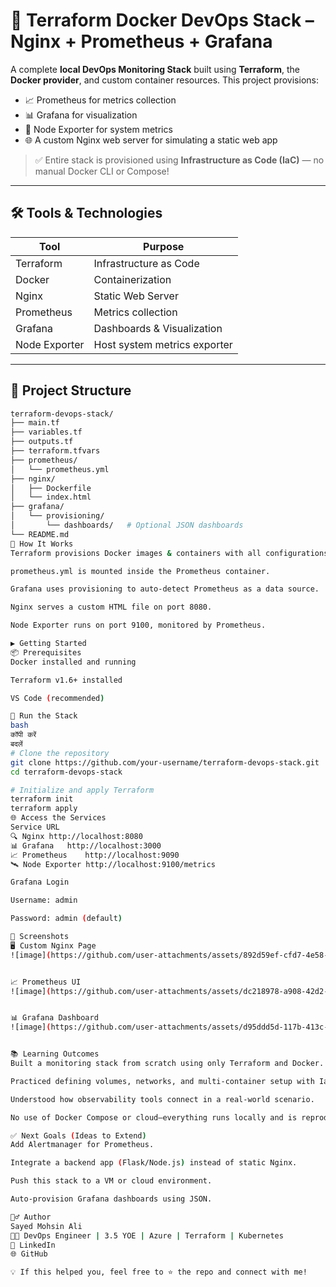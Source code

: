 # 🚀 Terraform Docker DevOps Stack – Nginx + Prometheus + Grafana

A complete **local DevOps Monitoring Stack** built using **Terraform**, the **Docker provider**, and custom container resources. This project provisions:

- 📈 Prometheus for metrics collection  
- 📊 Grafana for visualization  
- 📡 Node Exporter for system metrics  
- 🌐 A custom Nginx web server for simulating a static web app

> ✅ Entire stack is provisioned using **Infrastructure as Code (IaC)** — no manual Docker CLI or Compose!

---

## 🛠️ Tools & Technologies

| Tool         | Purpose                        |
|--------------|--------------------------------|
| Terraform    | Infrastructure as Code         |
| Docker       | Containerization               |
| Nginx        | Static Web Server              |
| Prometheus   | Metrics collection             |
| Grafana      | Dashboards & Visualization     |
| Node Exporter| Host system metrics exporter   |

---

## 🧾 Project Structure

```bash
terraform-devops-stack/
├── main.tf
├── variables.tf
├── outputs.tf
├── terraform.tfvars
├── prometheus/
│   └── prometheus.yml
├── nginx/
│   ├── Dockerfile
│   └── index.html
├── grafana/
│   └── provisioning/
│       └── dashboards/   # Optional JSON dashboards
└── README.md
🚦 How It Works
Terraform provisions Docker images & containers with all configurations.

prometheus.yml is mounted inside the Prometheus container.

Grafana uses provisioning to auto-detect Prometheus as a data source.

Nginx serves a custom HTML file on port 8080.

Node Exporter runs on port 9100, monitored by Prometheus.

▶️ Getting Started
📦 Prerequisites
Docker installed and running

Terraform v1.6+ installed

VS Code (recommended)

🚀 Run the Stack
bash
कॉपी करें
बदलें
# Clone the repository
git clone https://github.com/your-username/terraform-devops-stack.git
cd terraform-devops-stack

# Initialize and apply Terraform
terraform init
terraform apply
🌐 Access the Services
Service	URL
🔍 Nginx	http://localhost:8080
📊 Grafana	http://localhost:3000
📈 Prometheus	http://localhost:9090
🛰 Node Exporter	http://localhost:9100/metrics

Grafana Login

Username: admin

Password: admin (default)

📸 Screenshots
🖥️ Custom Nginx Page
![image](https://github.com/user-attachments/assets/892d59ef-cfd7-4e58-9187-66afaf1f91cf)


📈 Prometheus UI
![image](https://github.com/user-attachments/assets/dc218978-a908-42d2-a9cd-4571e5226afb)


📊 Grafana Dashboard
![image](https://github.com/user-attachments/assets/d95ddd5d-117b-413c-93c0-191488842d1b)


📚 Learning Outcomes
Built a monitoring stack from scratch using only Terraform and Docker.

Practiced defining volumes, networks, and multi-container setup with IaC.

Understood how observability tools connect in a real-world scenario.

No use of Docker Compose or cloud—everything runs locally and is reproducible.

✅ Next Goals (Ideas to Extend)
Add Alertmanager for Prometheus.

Integrate a backend app (Flask/Node.js) instead of static Nginx.

Push this stack to a VM or cloud environment.

Auto-provision Grafana dashboards using JSON.

🙋‍♂️ Author
Sayed Mohsin Ali
👨‍💻 DevOps Engineer | 3.5 YOE | Azure | Terraform | Kubernetes
📍 LinkedIn
🌐 GitHub

💡 If this helped you, feel free to ⭐ the repo and connect with me!
